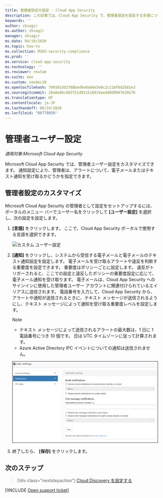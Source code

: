```yaml
---
title: 管理者設定の設定 - Cloud App Security
description: この記事では、Cloud App Security で、管理者設定を設定する手順について説明します。
keywords: ''
author: shsagir
ms.author: shsagir
manager: shsagir
ms.date: 04/19/2020
ms.topic: how-to
ms.collection: M365-security-compliance
ms.prod: ''
ms.service: cloud-app-security
ms.technology: ''
ms.reviewer: reutam
ms.suite: ems
ms.custom: seodec18
ms.openlocfilehash: 7901653d3788bed9e8a04e5e0c2c118f6d2681e3
ms.sourcegitcommit: 29a8e66c665f51d831516924ae4d9d8047b39276
ms.translationtype: HT
ms.contentlocale: ja-JP
ms.lasthandoff: 08/24/2020
ms.locfileid: "88779850"
---
```

# <a name="admin-user-settings"></a>管理者ユーザー設定

*適用対象:Microsoft Cloud App Security*

Microsoft Cloud App Security では、管理者ユーザー設定をカスタマイズできます。 通知設定により、管理者は、アラートについて、電子メールまたはテキスト通知を受け取るかどうかを指定できます。

## <a name="customize-your-admin-settings"></a><a name="Adminsettings"></a>管理者設定のカスタマイズ

Microsoft Cloud App Security の管理者として設定をセットアップするには、ポータルのメニュー バーでユーザー名をクリックして **[ユーザー設定]** を選択し、次の設定を設定します。

1. **[言語]** をクリックします。 ここで、Cloud App Security ポータルで使用する言語を選択できます。

    ![カスタム ユーザー設定](media/custom-language-settings.png)

2. **[通知]** をクリックし、システムから受信する電子メールと電子メールのテキスト通知設定を設定します。 電子メールを受け取るアラートや違反を判断する重要度を設定できます。 重要度はポリシーごとに設定します。 違反がトリガーされると、ここでの設定と違反したポリシーの重要度設定に応じて、電子メール通知を受け取ります。 電子メールは、Cloud App Security へのサインインに使用した管理者ユーザー アカウントに関連付けられているエイリアスに送信されます。 電話番号を入力して、Cloud App Security から、アラートや通知が送信されるときに、テキスト メッセージが送信されるようにし、テキスト メッセージによって通知を受け取る重要度レベルを設定します。

    > [!NOTE]
    >
    > - テキスト メッセージによって送信されるアラートの最大数は、1 日に 1 電話番号につき 10 個です。 日は UTC タイムゾーンに従って計算されます。
    > - Azure Active Directory IPC イベントについての通知は送信されません。

    ![通知設定](media/notification-settings.png)

3. 終了したら、 **[保存]** をクリックします。

## <a name="next-steps"></a>次のステップ

> [!div class="nextstepaction"]
> [Cloud Discovery を設定する](set-up-cloud-discovery.md)

[!INCLUDE [Open support ticket](includes/support.md)]
